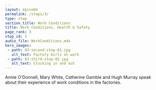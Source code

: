 ```yaml
---
layout: episode
permalink: /stops/3/
type: stop
section_title: Work Conditions
title: Work Conditions, Health & Safety
page_rank: 3
stop_id: 3
audio_file: WorkConditions.m4a
hero_images:
 - path: 02-second-stop-01.jpg
   alt_text: Factory Girls at work
 - path: 03-third-stop-02.jpg
   alt_text: Clocking in and out
---
```


Annie O'Donnell, Mary White, Catherine Gamble and Hugh Murray speak about their experience of work conditions in the factories. 